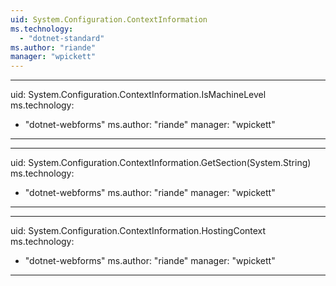 ```yaml
---
uid: System.Configuration.ContextInformation
ms.technology: 
  - "dotnet-standard"
ms.author: "riande"
manager: "wpickett"
---
```


---
uid: System.Configuration.ContextInformation.IsMachineLevel
ms.technology: 
  - "dotnet-webforms"
ms.author: "riande"
manager: "wpickett"
---

---
uid: System.Configuration.ContextInformation.GetSection(System.String)
ms.technology: 
  - "dotnet-webforms"
ms.author: "riande"
manager: "wpickett"
---

---
uid: System.Configuration.ContextInformation.HostingContext
ms.technology: 
  - "dotnet-webforms"
ms.author: "riande"
manager: "wpickett"
---
